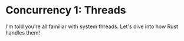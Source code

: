 # Concurrency 1: Threads

I'm told you're all familiar with system threads. Let's dive into how Rust handles them!
